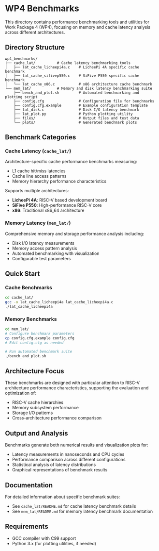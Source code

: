 # WP4 Benchmarks

This directory contains performance benchmarking tools and utilities for Work Package 4 (WP4), focusing on memory and cache latency analysis across different architectures.

## Directory Structure

```
wp4_benchmarks/
├── cache_lat/          # Cache latency benchmarking tools
│   ├── lat_cache_licheepi4a.c    # LicheePi 4A specific cache benchmark
│   ├── lat_cache_sifivep550.c    # SiFive P550 specific cache benchmark
│   └── lat_cache_x86.c           # x86 architecture cache benchmark
└── mem_lat/            # Memory and disk latency benchmarking suite
    ├── bench_and_plot.sh         # Automated benchmarking and plotting script
    ├── config.cfg                # Configuration file for benchmarks
    ├── config.cfg.example        # Example configuration template
    ├── lat_disk.c                # Disk I/O latency benchmark
    ├── lat_plot.py               # Python plotting utility
    ├── files/                    # Output files and test data
    └── plots/                    # Generated benchmark plots
```

## Benchmark Categories

### Cache Latency (`cache_lat/`)
Architecture-specific cache performance benchmarks measuring:
- L1 cache hit/miss latencies
- Cache line access patterns
- Memory hierarchy performance characteristics

Supports multiple architectures:
- **LicheePi 4A**: RISC-V based development board
- **SiFive P550**: High-performance RISC-V core
- **x86**: Traditional x86_64 architecture

### Memory Latency (`mem_lat/`)
Comprehensive memory and storage performance analysis including:
- Disk I/O latency measurements
- Memory access pattern analysis
- Automated benchmarking with visualization
- Configurable test parameters

## Quick Start

### Cache Benchmarks
```bash
cd cache_lat/
gcc -o lat_cache_licheepi4a lat_cache_licheepi4a.c
./lat_cache_licheepi4a
```

### Memory Benchmarks
```bash
cd mem_lat/
# Configure benchmark parameters
cp config.cfg.example config.cfg
# Edit config.cfg as needed

# Run automated benchmark suite
./bench_and_plot.sh
```

## Architecture Focus

These benchmarks are designed with particular attention to RISC-V architecture performance characteristics, supporting the evaluation and optimization of:
- RISC-V cache hierarchies
- Memory subsystem performance
- Storage I/O patterns
- Cross-architecture performance comparison

## Output and Analysis

Benchmarks generate both numerical results and visualization plots for:
- Latency measurements in nanoseconds and CPU cycles
- Performance comparison across different configurations
- Statistical analysis of latency distributions
- Graphical representations of benchmark results

## Documentation

For detailed information about specific benchmark suites:
- See `cache_lat/README.md` for cache latency benchmark details
- See `mem_lat/README.md` for memory latency benchmark documentation

## Requirements

- GCC compiler with C99 support
- Python 3.x (for plotting utilities, if needed)
